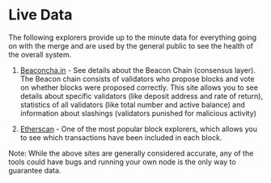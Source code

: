 # Live Data

The following explorers provide up to the minute data for everything going on with the merge and are used by the general public to see the health of the overall system. 


1) [Beaconcha.in](https://beaconcha.in/) - See details about the Beacon Chain (consensus layer). The Beacon chain consists of validators who propose blocks and vote on whether blocks were proposed correctly.
This site allows you to see details about specific validators (like deposit address and rate of return), statistics of all validators (like total number and active balance)
and information about slashings (validators punished for malicious activity)

2) [Etherscan](https://etherscan.io/) - One of the most popular block explorers, which allows you to see which transactions have been included in each block. 

Note: While the above sites are generally considered accurate, any of the tools could have bugs and running your own node is the only way to guarantee data. 